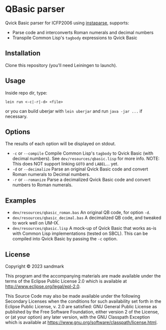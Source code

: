 # QBasic parser

Qvick Basic parser for ICFP2006 using [instaparse](https://github.com/Engelberg/instaparse), supports:

- Parse code and interconverts Roman numerals and decimal numbers
- Transpile Common Lisp's `tagbody` expressions to Qvick Basic

## Installation

Clone this repository (you'll need Leiningen to launch).

## Usage

Inside repo dir, type:

    lein run <-c|-r|-d> <file>

or you can build uberjar with `lein uberjar` and run `java -jar ...` if necessary.

## Options

The results of each option will be displayed on stdout.

- `-c` or `--compile`
  Compile Common Lisp's `tagbody` to Qvick Basic (with decimal numbers).
  See `dev/resources/qbasic.lisp` for more info.
  NOTE: This does NOT support linking `GOTO` and `LABEL`... yet.
- `-d` or `--decimalize`
  Parse an original Qvick Basic code and convert Roman numerals to Decimal numbers.
- `-r` or `--romanize`
  Parse a decimalized Qvick Basic code and convert numbers to Roman numerals.

## Examples

- `dev/resources/qbasic_roman.bas`
  An original QB code, for option `-d`.
- `dev/resources/qbasic_decimal.bas`
  A decimalized QB code, and tweaked to work well on UM-IX.
- `dev/resources/qbasic.lisp`
  A mock-up of Qvick Basic that works as-is with Common Lisp implementations (tested on SBCL).
  This can be compiled into Qvick Basic by passing the `-c` option.

## License

Copyright © 2023 sandmark

This program and the accompanying materials are made available under the
terms of the Eclipse Public License 2.0 which is available at
http://www.eclipse.org/legal/epl-2.0.

This Source Code may also be made available under the following Secondary
Licenses when the conditions for such availability set forth in the Eclipse
Public License, v. 2.0 are satisfied: GNU General Public License as published by
the Free Software Foundation, either version 2 of the License, or (at your
option) any later version, with the GNU Classpath Exception which is available
at https://www.gnu.org/software/classpath/license.html.
